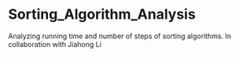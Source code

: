 # Sorting_Algorithm_Analysis
Analyzing running time and number of steps of sorting algorithms.
In collaboration with Jiahong Li

